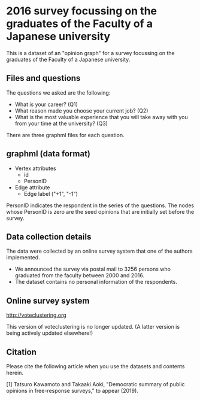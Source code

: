 # 2016 survey focussing on the graduates of the Faculty of a Japanese university
This is a dataset of an "opinion graph" for a survey focussing on the graduates of the Faculty of a Japanese university.


## Files and questions
The questions we asked are the following:
* What is your career? (Q1)
* What reason made you choose your current job? (Q2)
* What is the most valuable experience that you will take away with you from your time at the university? (Q3)

There are three graphml files for each question.

## graphml (data format)

+ Vertex attributes
  - id
  - PersonID
+ Edge attribute
  - Edge label ("+1", "-1")

PersonID indicates the respondent in the series of the questions.
The nodes whose PersonID is zero are the seed opinions that are initially set before the survey.

## Data collection details
The data were collected by an online survey system that one of the authors implemented.

- We announced the survey via postal mail to 3256 persons who graduated from the faculty between 2000 and 2016.
- The dataset contains no personal information of the respondents.

## Online survey system
http://voteclustering.org

This version of voteclustering is no longer updated. (A latter version is being actively updated elsewhere!)

## Citation
Please cite the following article when you use the datasets and contents herein. 

[1] Tatsuro Kawamoto and Takaaki Aoki, "Democratic summary of public opinions in free-response surveys," to appear (2019).
